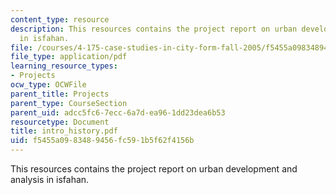 ```yaml
---
content_type: resource
description: This resources contains the project report on urban development and analysis
  in isfahan.
file: /courses/4-175-case-studies-in-city-form-fall-2005/f5455a0983489456fc591b5f62f4156b_intro_history.pdf
file_type: application/pdf
learning_resource_types:
- Projects
ocw_type: OCWFile
parent_title: Projects
parent_type: CourseSection
parent_uid: adcc5fc6-7ecc-6a7d-ea96-1dd23dea6b53
resourcetype: Document
title: intro_history.pdf
uid: f5455a09-8348-9456-fc59-1b5f62f4156b
---
```

This resources contains the project report on urban development and analysis in isfahan.